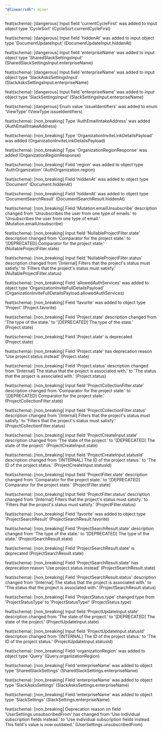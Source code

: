 ```yaml
---
"@linear/sdk": minor
---
```



feat(schema): [dangerous] Input field 'currentCycleFirst' was added to input object type 'CycleSort' (CycleSort.currentCycleFirst)

feat(schema): [dangerous] Input field 'hiddenAt' was added to input object type 'DocumentUpdateInput' (DocumentUpdateInput.hiddenAt)

feat(schema): [dangerous] Input field 'enterpriseName' was added to input object type 'SharedSlackSettingsInput' (SharedSlackSettingsInput.enterpriseName)

feat(schema): [dangerous] Input field 'enterpriseName' was added to input object type 'SlackAsksSettingsInput' (SlackAsksSettingsInput.enterpriseName)

feat(schema): [dangerous] Input field 'enterpriseName' was added to input object type 'SlackSettingsInput' (SlackSettingsInput.enterpriseName)

feat(schema): [dangerous] Enum value 'issueIdentifiers' was added to enum 'ViewType' (ViewType.issueIdentifiers)

feat(schema): [non_breaking] Type 'AuthEmailIntakeAddress' was added (AuthEmailIntakeAddress)

feat(schema): [non_breaking] Type 'OrganizationInviteLinkDetailsPayload' was added (OrganizationInviteLinkDetailsPayload)

feat(schema): [non_breaking] Type 'OrganizationRegionResponse' was added (OrganizationRegionResponse)

feat(schema): [non_breaking] Field 'region' was added to object type 'AuthOrganization' (AuthOrganization.region)

feat(schema): [non_breaking] Field 'hiddenAt' was added to object type 'Document' (Document.hiddenAt)

feat(schema): [non_breaking] Field 'hiddenAt' was added to object type 'DocumentSearchResult' (DocumentSearchResult.hiddenAt)

feat(schema): [non_breaking] Field 'Mutation.emailUnsubscribe' description changed from 'Unsubscribes the user from one type of emails.' to 'Unsubscribes the user from one type of email.' (Mutation.emailUnsubscribe)

feat(schema): [non_breaking] Input field 'NullableProjectFilter.state' description changed from 'Comparator for the project state.' to '[DEPRECATED] Comparator for the project state.' (NullableProjectFilter.state)

feat(schema): [non_breaking] Input field 'NullableProjectFilter.status' description changed from '[Internal] Filters that the project's status must satisfy.' to 'Filters that the project's status must satisfy.' (NullableProjectFilter.status)

feat(schema): [non_breaking] Field 'allowedAuthServices' was added to object type 'OrganizationInviteFullDetailsPayload' (OrganizationInviteFullDetailsPayload.allowedAuthServices)

feat(schema): [non_breaking] Field 'favorite' was added to object type 'Project' (Project.favorite)

feat(schema): [non_breaking] Field 'Project.state' description changed from 'The type of the state.' to '[DEPRECATED] The type of the state.' (Project.state)

feat(schema): [non_breaking] Field 'Project.state' is deprecated (Project.state)

feat(schema): [non_breaking] Field 'Project.state' has deprecation reason 'Use project.status instead' (Project.state)

feat(schema): [non_breaking] Field 'Project.status' description changed from '[Internal] The status that the project is associated with.' to 'The status that the project is associated with.' (Project.status)

feat(schema): [non_breaking] Input field 'ProjectCollectionFilter.state' description changed from 'Comparator for the project state.' to '[DEPRECATED] Comparator for the project state.' (ProjectCollectionFilter.state)

feat(schema): [non_breaking] Input field 'ProjectCollectionFilter.status' description changed from '[Internal] Filters that the project's status must satisfy.' to 'Filters that the project's status must satisfy.' (ProjectCollectionFilter.status)

feat(schema): [non_breaking] Input field 'ProjectCreateInput.state' description changed from 'The state of the project.' to '[DEPRECATED] The state of the project.' (ProjectCreateInput.state)

feat(schema): [non_breaking] Input field 'ProjectCreateInput.statusId' description changed from '[INTERNAL] The ID of the project status.' to 'The ID of the project status.' (ProjectCreateInput.statusId)

feat(schema): [non_breaking] Input field 'ProjectFilter.state' description changed from 'Comparator for the project state.' to '[DEPRECATED] Comparator for the project state.' (ProjectFilter.state)

feat(schema): [non_breaking] Input field 'ProjectFilter.status' description changed from '[Internal] Filters that the project's status must satisfy.' to 'Filters that the project's status must satisfy.' (ProjectFilter.status)

feat(schema): [non_breaking] Field 'favorite' was added to object type 'ProjectSearchResult' (ProjectSearchResult.favorite)

feat(schema): [non_breaking] Field 'ProjectSearchResult.state' description changed from 'The type of the state.' to '[DEPRECATED] The type of the state.' (ProjectSearchResult.state)

feat(schema): [non_breaking] Field 'ProjectSearchResult.state' is deprecated (ProjectSearchResult.state)

feat(schema): [non_breaking] Field 'ProjectSearchResult.state' has deprecation reason 'Use project.status instead' (ProjectSearchResult.state)

feat(schema): [non_breaking] Field 'ProjectSearchResult.status' description changed from '[Internal] The status that the project is associated with.' to 'The status that the project is associated with.' (ProjectSearchResult.status)

feat(schema): [non_breaking] Field 'ProjectStatus.type' changed type from 'ProjectStatusType' to 'ProjectStatusType!' (ProjectStatus.type)

feat(schema): [non_breaking] Input field 'ProjectUpdateInput.state' description changed from 'The state of the project.' to '[DEPRECATED] The state of the project.' (ProjectUpdateInput.state)

feat(schema): [non_breaking] Input field 'ProjectUpdateInput.statusId' description changed from '[INTERNAL] The ID of the project status.' to 'The ID of the project status.' (ProjectUpdateInput.statusId)

feat(schema): [non_breaking] Field 'organizationRegion' was added to object type 'Query' (Query.organizationRegion)

feat(schema): [non_breaking] Field 'enterpriseName' was added to object type 'SharedSlackSettings' (SharedSlackSettings.enterpriseName)

feat(schema): [non_breaking] Field 'enterpriseName' was added to object type 'SlackAsksSettings' (SlackAsksSettings.enterpriseName)

feat(schema): [non_breaking] Field 'enterpriseName' was added to object type 'SlackSettings' (SlackSettings.enterpriseName)

feat(schema): [non_breaking] Deprecation reason on field 'UserSettings.unsubscribedFrom' has changed from 'Use individual subscription fields instead.' to 'Use individual subscription fields instead. This field's value is now outdated.' (UserSettings.unsubscribedFrom)